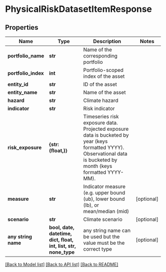 # PhysicalRiskDatasetItemResponse


## Properties
Name | Type | Description | Notes
------------ | ------------- | ------------- | -------------
**portfolio_name** | **str** | Name of the corresponding portfolio | 
**portfolio_index** | **int** | Portfolio-scoped index of the asset | 
**entity_id** | **str** | ID of the asset | 
**entity_name** | **str** | Name of the asset | 
**hazard** | **str** | Climate hazard | 
**indicator** | **str** | Risk indicator | 
**risk_exposure** | **{str: (float,)}** | Timeseries risk exposure data. Projected exposure data is bucketed by year (keys formatted YYYY). Observational data is bucketed by month (keys formatted YYYY-MM). | 
**measure** | **str** | Indicator measure (e.g. upper bound (ub), lower bound (lb), or mean/median (mid) | [optional] 
**scenario** | **str** | Climate scenario | [optional] 
**any string name** | **bool, date, datetime, dict, float, int, list, str, none_type** | any string name can be used but the value must be the correct type | [optional]

[[Back to Model list]](../README.md#documentation-for-models) [[Back to API list]](../README.md#documentation-for-api-endpoints) [[Back to README]](../README.md)


